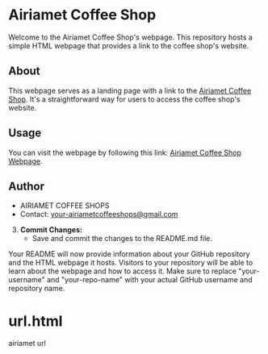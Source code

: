 # Airiamet Coffee Shop

Welcome to the Airiamet Coffee Shop's webpage. This repository hosts a simple HTML webpage that provides a link to the coffee shop's website.

## About

This webpage serves as a landing page with a link to the [Airiamet Coffee Shop](https://www.airiametcoffeeshop.com). It's a straightforward way for users to access the coffee shop's website.

## Usage

You can visit the webpage by following this link: [Airiamet Coffee Shop Webpage](https://Tumwebazejunior.github.io/url.html).

## Author

- AIRIAMET COFFEE SHOPS
- Contact: your-airiametcoffeeshops@gmail.com

3. **Commit Changes:**
   - Save and commit the changes to the README.md file.

Your README will now provide information about your GitHub repository and the HTML webpage it hosts. Visitors to your repository will be able to learn about the webpage and how to access it. Make sure to replace "your-username" and "your-repo-name" with your actual GitHub username and repository name.
# url.html
airiamet url
